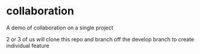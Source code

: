 # collaboration
A demo of collaboration on a single project

2 or 3 of us will clone this repo and branch off the develop branch to create individual feature

